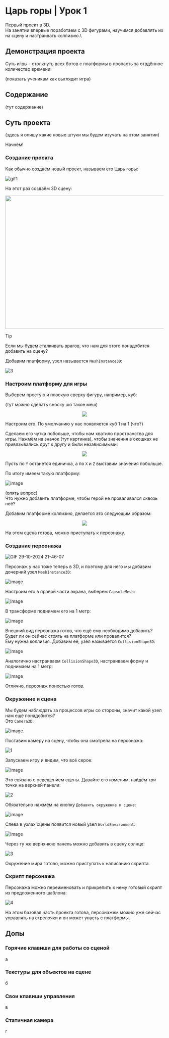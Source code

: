 # Царь горы | Урок 1

Первый проект в 3D.\
На занятии впервые поработаем с 3D фигурами, научимся добавлять их на сцену и настраивать коллизию.\

## Демонстрация проекта

Суть игры - столкнуть всех ботов с платформы в пропасть за отвдённое количество времени: 

(показать ученикам как выглядит игра)

## Содержание

(тут содержание)

## Суть проекта

(здесь я опишу какие новые штуки мы будем изучать на этом занятии)

Начнём!

### Создание проекта

Как обычно создаём новый проект, называем его Царь горы:

![gif1](https://github.com/user-attachments/assets/7a5b2550-0278-409b-844e-00d2691ee5d0)

На этот раз создаём 3D сцену:

<p align="center">
  <img width="577" height="422" src="https://github.com/user-attachments/assets/b2a44007-65d1-4e57-b512-ce43d47f2b0c">
</p>

>[!TIP]
> Если мы будем сталкивать врагов, что нам для этого понадобится добавить на сцену?

Добавим платформу, узел называется `MeshInstance3D`:

![3](https://github.com/user-attachments/assets/79555ea2-d49b-4e46-8574-da913e51dbea)

### Настроим платформу для игры

Выберем простую и плоскую сверху фигуру, например, куб:

(тут можно сделать сноску шо такое меш)

<p align="center">
  <img width="" height="" src="https://github.com/user-attachments/assets/c9c31f83-186a-40df-97e0-c0c10ad34668">
</p>

Настроим его. По умолчанию у нас появляется куб 1 на 1 (что?)

Сделаем его чутка побольше, чтобы нам хватило пространства для игры.
Нажмём на значок (тут картинка), чтобы значения в окошках не привязывались друг к другу и были независимыми:

<p align="center">
  <img width="" height="" src="https://github.com/user-attachments/assets/4083de8b-6361-4c08-ad01-17af6fd8b27a">
</p>

Пусть по `Y` останется единичка, а по `X` и `Z` выставим значения побольше.

По итогу имеем такую платформу:

![image](https://github.com/user-attachments/assets/b86a1da4-85ba-4e0c-8a63-e52b0591c4d4)

(опять вопрос)\
Что нужно добавить платформе, чтобы герой не проваливался сквозь неё?

Добавим платформе коллизию, делается это следующим образом:

<p align="center">
  <img width="" height="" src="https://github.com/user-attachments/assets/e22977b8-cdf7-4ab2-a061-22c490a05f6a">
</p>

На этом сцена готова, можно приступать к персонажу.

### Создание персонажа

![GIF 29-10-2024 21-46-07](https://github.com/user-attachments/assets/7a8c0b94-af12-4626-9746-42f8f4425158)

Персонаж у нас тоже теперь в 3D, и поэтому для него мы добавим дочерний узел `MeshInstance3D`:

![image](https://github.com/user-attachments/assets/1bab0c67-7a83-4fe8-805c-718770a91975)

Настроим его в правой части экрана, выберем `CapsuleMesh`:

![image](https://github.com/user-attachments/assets/cc831fa6-b615-4b8d-b4dc-96d4b0066e5f)

В трансформе поднимем его на 1 метр:

![image](https://github.com/user-attachments/assets/0a773b8c-504e-4d85-b309-2c6ad58f8a1f)

Внешний вид персонажа готов, что ещё ему необходимо добавить? Будет ли он сейчас стоять на платформе или провалится?\
Ему нужна коллизия. Добавим её, узел называется `CollisionShape3D`:

![image](https://github.com/user-attachments/assets/1b68d0ff-f841-48d8-8231-8d7c3811caac)

Аналогично настраиваем `CollisionShape3D`, настраиваем форму и поднимаем на 1 метр:

![image](https://github.com/user-attachments/assets/bd32b278-eb4d-4639-8b4e-94965438b889)

Отлично, персонаж поностью готов.

### Окружение и сцена

Мы будем наблюдать за процессов игры со стороны, значит какой узел нам ещё понадобится?\
Это `Camera3D`:

![image](https://github.com/user-attachments/assets/dae6b408-6687-4ee1-8b8e-6149651d0a72)

Поставим камеру на сцену, чтобы она смотрела на персонажа:

![1](https://github.com/user-attachments/assets/871bc2ed-6037-4d00-ada2-214544a33625)

Запускаем игру и видим, что всё серое:

![image](https://github.com/user-attachments/assets/6b08e48a-2034-4667-9bbc-af336519c4e3)

Это связано с освещением сцены. Давайте его изменим, найдём три точки на верхней панели:

![2](https://github.com/user-attachments/assets/ba23d6a0-7743-41a9-b6fe-2559ca892ab8)

Обязательно нажмём на кнопку `Добавить окружение к сцене`:

![image](https://github.com/user-attachments/assets/f66d7885-fe39-47ff-b3ff-32279099207c)

Слева в узлах сцены появится новый узел `WorldEnvironment`:

![image](https://github.com/user-attachments/assets/2e6442e1-1c42-4ea4-a084-68c57963cb76)

Через ту же вернхнюю панель можно добавить в сцену солнце:

![3](https://github.com/user-attachments/assets/56368a7b-fe31-4f09-8aba-3d408d739f6c)

Окружение мира готово, можно приступать к написанию скрипта.

### Скрипт персонажа

Персонажа можно переименовать и прикрепить к нему готовый скрипт из предложенного шаблона:

![4](https://github.com/user-attachments/assets/247c29ab-b29b-4902-a100-82d195c130d1)

На этом базовая часть проекта готова, персонажем можно уже сейчас управлять на стрелочки и он может упасть с платформы.

## Допы

### Горячие клавиши для работы со сценой

а

### Текстуры для объектов на сцене

б

### Свои клавиши управления

в

### Статичная камера

г































